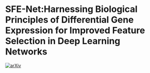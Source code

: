 # SFE-Net:Harnessing Biological Principles of Differential Gene Expression for Improved Feature Selection in Deep Learning Networks

[![arXiv](https://img.shields.io/badge/arXiv-Paper-green)](https://arxiv.org/abs/2412.20799)
